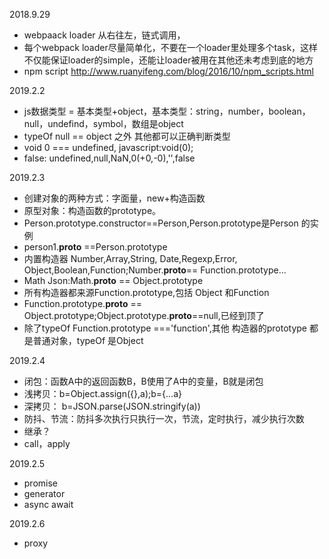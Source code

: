 2018.9.29
+ webpaack loader 从右往左，链式调用，
+ 每个webpack loader尽量简单化，不要在一个loader里处理多个task，这样不仅能保证loader的simple，还能让loader被用在其他还未考虑到底的地方
+ npm script http://www.ruanyifeng.com/blog/2016/10/npm_scripts.html

2019.2.2
+ js数据类型 = 基本类型+object，基本类型：string，number，boolean，null，undefind，symbol，数组是object
+ typeOf null == object 之外 其他都可以正确判断类型
+ void 0 === undefined, javascript:void(0);
+ false: undefined,null,NaN,0(+0,-0),'',false

2019.2.3
+ 创建对象的两种方式：字面量，new+构造函数
+ 原型对象：构造函数的prototype。
+ Person.prototype.constructor==Person,Person.prototype是Person 的实例
+ person1.__proto__ ==Person.prototype
+ 内置构造器 Number,Array,String, Date,Regexp,Error, Object,Boolean,Function;Number.__proto__== Function.prototype...
+ Math Json:Math.__proto__ == Object.prototype
+ 所有构造器都来源Function.prototype,包括 Object 和Function
+ Function.prototype.__proto__ == Object.prototype;Object.prototype.__proto__==null,已经到顶了
+ 除了typeOf Function.prototype ==='function',其他 构造器的prototype 都是普通对象，typeOf 是Object

2019.2.4
+ 闭包：函数A中的返回函数B，B使用了A中的变量，B就是闭包
+ 浅拷贝：b=Object.assign({},a);b={...a}
+ 深拷贝： b=JSON.parse(JSON.stringify(a))
+ 防抖、节流：防抖多次执行只执行一次，节流，定时执行，减少执行次数
+ 继承？
+ call，apply

2019.2.5
+ promise
+ generator
+ async await

2019.2.6
+ proxy
